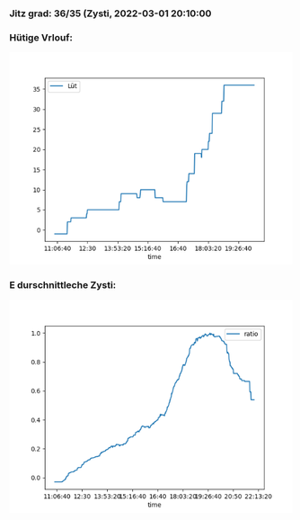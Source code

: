 ### Jitz grad: 36/35 (Zysti, 2022-03-01 20:10:00

### Hütige Vrlouf:
![Graph](Today.png)

### E durschnittleche Zysti:
![Graph](Zysti.png)